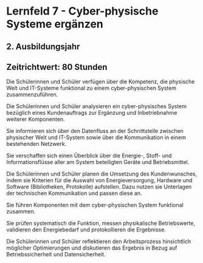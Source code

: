 # Lernfeld 7 - Cyber-physische Systeme ergänzen

## 2. Ausbildungsjahr
## Zeitrichtwert: 80 Stunden

Die Schülerinnen und Schüler verfügen über die Kompetenz, die physische Welt und IT-Systeme funktional zu einem cyber-physischen System zusammenzuführen.

Die Schülerinnen und Schüler analysieren ein cyber-physisches System bezüglich eines Kundenauftrags zur Ergänzung und Inbetriebnahme weiterer Komponenten.

Sie informieren sich über den Datenfluss an der Schnittstelle zwischen physischer Welt und IT-System sowie über die Kommunikation in einem bestehenden Netzwerk.

Sie verschaffen sich einen Überblick über die Energie-, Stoff- und Informationsflüsse aller am System beteiligten Geräte und Betriebsmittel.

Die Schülerinnen und Schüler planen die Umsetzung des Kundenwunsches, indem sie Kriterien für die Auswahl von Energieversorgung, Hardware und Software (Bibliotheken, Protokolle) aufstellen. Dazu nutzen sie Unterlagen der technischen Kommunikation und passen diese an.

Sie führen Komponenten mit dem cyber-physischen System funktional zusammen.

Sie prüfen systematisch die Funktion, messen physikalische Betriebswerte, validieren den Energiebedarf und protokollieren die Ergebnisse.

Die Schülerinnen und Schüler reflektieren den Arbeitsprozess hinsichtlich möglicher Optimierungen und diskutieren das Ergebnis in Bezug auf Betriebssicherheit und Datensicherheit.
